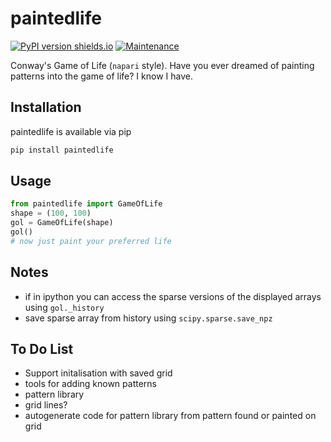 # paintedlife
[![PyPI version shields.io](https://img.shields.io/pypi/v/paintedlife.svg)](https://pypi.org/project/paintedlife/0.0.1/) [![Maintenance](https://img.shields.io/badge/Maintained%3F-yes-green.svg)](https://GitHub.com/Naereen/StrapDown.js/graphs/commit-activity)

Conway's Game of Life (`napari` style). Have you ever dreamed of painting patterns into the game of life? I know I have. 

## Installation
paintedlife is available via pip 
```bash
pip install paintedlife
```

## Usage
```Python
from paintedlife import GameOfLife
shape = (100, 100)
gol = GameOfLife(shape)
gol()
# now just paint your preferred life
```

## Notes
- if in ipython you can access the sparse versions of the displayed arrays using `gol._history`
- save sparse array from history using `scipy.sparse.save_npz`

## To Do List
- Support initalisation with saved grid
- tools for adding known patterns
- pattern library
- grid lines?
- autogenerate code for pattern library from pattern found or painted on grid
